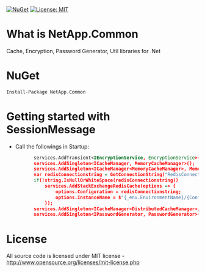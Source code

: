 [![NuGet](https://img.shields.io/nuget/v/SessionMessage.UI.svg)](https://www.nuget.org/packages/NetApp.Common)
[![License: MIT](https://img.shields.io/badge/License-MIT-green.svg)](LICENSE)

# What is NetApp.Common

Cache, Encryption, Password Generator, Util libraries for .Net

# NuGet
```xml
Install-Package NetApp.Common
```
# Getting started with SessionMessage

  * Call the followings in Startup:  
  ```xml
            services.AddTransient<IEncryptionService, EncryptionService>();
            services.AddSingleton<ICacheManager, MemoryCacheManager>();
            services.AddSingleton<ICacheManager<MemoryCacheManager>, MemoryCacheManager>();
            var redisConnectionstring = GetConnectionString("RedisConnection");
            if(!string.IsNullOrWhiteSpace(redisConnectionstring))
                services.AddStackExchangeRedisCache(options => {
                    options.Configuration = redisConnectionstring;
                    options.InstanceName = $"{_env.EnvironmentName}/{Configuration.GetValue<string>("AppSettings:Application:Name")}/";
                });
            services.AddSingleton<ICacheManager<DistributedCacheManager>, DistributedCacheManager>();
            services.AddSingleton<IPasswordGenerator, PasswordGenerator>();
  ```

# License
All source code is licensed under MIT license - http://www.opensource.org/licenses/mit-license.php

